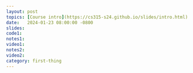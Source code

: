 ```yaml
---
layout: post
topics: [Course intro](https://cs315-s24.github.io/slides/intro.html)
date:   2024-01-23 08:00:00 -0800
slides: 
code1: 
notes1: 
video1: 
notes2: 
video2: 
category: first-thing
---
```


